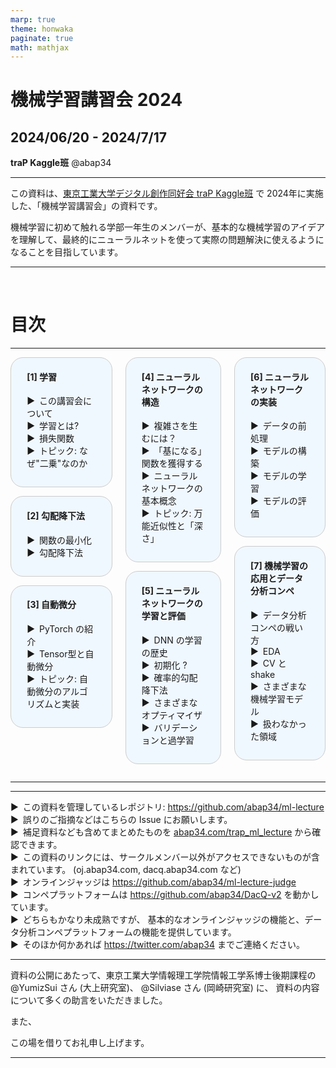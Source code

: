 ```yaml
---
marp: true
theme: honwaka
paginate: true
math: mathjax
---
```



<!-- _class: lead-->


# 機械学習講習会 2024
## 2024/06/20 - 2024/7/17

**traP Kaggle班**
@abap34


----

<!-- _header: この資料について -->

この資料は、[東京工業大学デジタル創作同好会 traP Kaggle班](https://trap.jp/kaggle/) で 2024年に実施した、「機械学習講習会」の資料です。

機械学習に初めて触れる学部一年生のメンバーが、基本的な機械学習のアイデアを理解して、最終的にニューラルネットを使って実際の問題解決に使えるようになることを目指しています。



---

<!-- style -->

<style scoped>
{
 font-size: 1.0em;
 line-height: 1.2em;
}

/* columns は 3つのカラムに分割 */
.columns {
  display: flex;
  justify-content: space-between;
}

/* リストは　▶︎　で始まる */
ul {
  list-style: none;
  padding-left: 0;
}

ul li::before {
  content: "▶︎";
  margin-right: 0.5em;
}

.box {
  padding: 0em;
  padding-left: 1.8em !important;
  padding-right: 1.8em !important;
  padding-bottom: 1em !important;
  margin-bottom: 1em !important;
  margin: 0em;
  border: 1px solid #ccc;
  border-radius: 20px;
  /* 超薄い水色 */
    background-color: #f0f8ff
}

</style>


<br>


# 目次

<hr>

<div class="columns">
<div>

<div class="box">

#### [1] 学習
- この講習会について
- 学習とは?
- 損失関数
- トピック: なぜ"二乗"なのか

</div>

<div class="box">

#### [2] 勾配降下法
- 関数の最小化
- 勾配降下法

</div>


<div class="box">

#### [3] 自動微分
- PyTorch の紹介
- Tensor型と自動微分
- トピック: 自動微分のアルゴリズムと実装


</div>


</div>

<div>

<div class="box">


#### [4] ニューラルネットワークの構造
- 複雑さを生むには？
- 「基になる」関数を獲得する
- ニューラルネットワークの基本概念
- トピック: 万能近似性と「深さ」


</div>

<div class="box">

#### [5] ニューラルネットワークの学習と評価
- DNN の学習の歴史
- 初期化 ?
- 確率的勾配降下法
- さまざまなオプティマイザ
- バリデーションと過学習

</div>


</div>


<div>


<div class="box">

#### [6] ニューラルネットワークの実装
- データの前処理
- モデルの構築
- モデルの学習
- モデルの評価

</div>

<div class="box">


#### [7] 機械学習の応用とデータ分析コンペ
- データ分析コンペの戦い方
- EDA
- CV と shake
- さまざまな機械学習モデル
- 扱わなかった領域

</div>




</div>
</div>



<hr>

---

<!-- _header: 各種リンク、注意など -->

<style scoped>
{
 font-size: 1.8em;
}
</style>

- この資料を管理しているレポジトリ: https://github.com/abap34/ml-lecture
  - 誤りのご指摘などはこちらの Issue にお願いします。
- 補足資料なども含めてまとめたものを [abap34.com/trap_ml_lecture](https://abap34.com/trap_ml_lecture.html) から確認できます。
- この資料のリンクには、サークルメンバー以外がアクセスできないものが含まれています。 (oj.abap34.com, dacq.abap34.com など)
  - オンラインジャッジは https://github.com/abap34/ml-lecture-judge
  - コンペプラットフォームは https://github.com/abap34/DacQ-v2 を動かしています。
  - どちらもかなり未成熟ですが、 基本的なオンラインジャッジの機能と、データ分析コンペプラットフォームの機能を提供しています。
- そのほか何かあれば https://twitter.com/abap34 までご連絡ください。


---

<!-- _header: 謝辞 -->


<style scoped>
{
 font-size: 2em;
}
</style>

資料の公開にあたって、東京工業大学情報理工学院情報工学系博士後期課程の
@YumizSui さん (大上研究室)、 @Silviase さん (岡崎研究室) に、
資料の内容について多くの助言をいただきました。

また、


この場を借りてお礼申し上げます。

---


